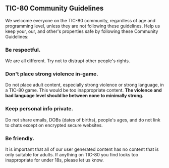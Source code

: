 ## TIC-80 Community Guidelines

We welcome everyone on the TIC-80 community, regardless of age and programming level, unless they are not following these guidelines. Help us keep your, our, and other's properties safe by following these Community Guidelines:
### Be respectful.
We are all different. Try not to distrupt other people's rights.
### Don't place strong violence in-game.
Do not place adult content, especially strong violence or strong language, in a TIC-80 game. This would be too inappropriate content. **The violence and bad language level should be between none to minimally strong.**
### Keep personal info private.
Do not share emails, DOBs (dates of births), people's ages, and do not link to chats except on encrypted secure websites.
### Be friendly.
It is important that all of our user generated content has no content that is only suitable for adults. If anything on TIC-80 you find looks too inappropriate for under 18s, please let us know.
